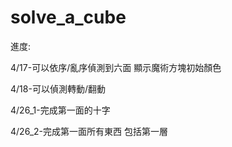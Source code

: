 # solve_a_cube

進度:

4/17-可以依序/亂序偵測到六面 顯示魔術方塊初始顏色

4/18-可以偵測轉動/翻動

4/26_1-完成第一面的十字

4/26_2-完成第一面所有東西 包括第一層
